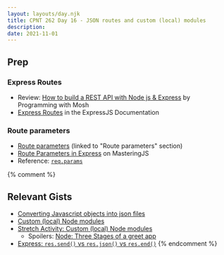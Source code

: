 ```yaml
---
layout: layouts/day.njk
title: CPNT 262 Day 16 - JSON routes and custom (local) modules
description: 
date: 2021-11-01
---
```


## Prep
### Express Routes
- Review: [How to build a REST API with Node js & Express](https://www.youtube.com/watch?v=pKd0Rpw7O48) by Programming with Mosh
- [Express Routes](https://expressjs.com/en/guide/routing.html) in the ExpressJS Documentation

### Route parameters
- [Route parameters](https://expressjs.com/en/guide/routing.html#route-parameters) (linked to "Route parameters" section)
- [Route Parameters in Express](https://masteringjs.io/tutorials/express/route-parameters) on MasteringJS
- Reference: [`req.params`](https://expressjs.com/en/4x/api.html#req.params)

{% comment %}

## Relevant Gists
- [Converting Javascript objects into json files](https://gist.github.com/acidtone/9ba1c784d5f78fdc9dc4df9c6f26bcf8)
- [Custom (local) Node modules](https://gist.github.com/acidtone/4dd61a189ef934a76df8efde14738dfe)
- [Stretch Activity: Custom (local) Node modules](https://gist.github.com/acidtone/ebdc01c9fe3516f6d34fd3ff1249349c)
    - Spoilers: [Node: Three Stages of a greet app](https://gist.github.com/acidtone/7ab0bd9d11f8d85a39fe185d2fb0a065)
- [Express: `res.send()` vs `res.json()` vs `res.end()`](https://gist.github.com/acidtone/df91c6276e69ae3726e3f8b39223ceec)
{% endcomment %}